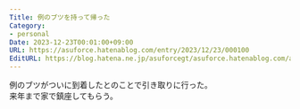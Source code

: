 ```yaml
---
Title: 例のブツを持って帰った
Category:
- personal
Date: 2023-12-23T00:01:00+09:00
URL: https://asuforce.hatenablog.com/entry/2023/12/23/000100
EditURL: https://blog.hatena.ne.jp/asuforcegt/asuforce.hatenablog.com/atom/entry/6801883189068971007
---
```


例のブツがついに到着したとのことで引き取りに行った。  
来年まで家で鎮座してもらう。
